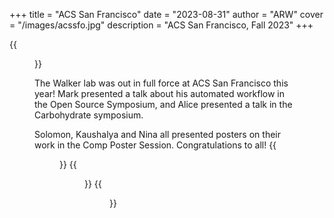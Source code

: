 +++
title = "ACS San Francisco"
date = "2023-08-31"
author = "ARW"
cover = "/images/acssfo.jpg"
description = "ACS San Francisco, Fall 2023"
+++

{{<figure src="/images/acssfo_mark.jpg" position="center" style="border-radius: 6px;" >}}

The Walker lab was out in full force at ACS San Francisco this year! Mark presented a talk about his automated workflow in the Open Source Symposium, and Alice presented a talk in the Carbohydrate symposium. 


Solomon, Kaushalya and Nina all presented posters on their work in the Comp Poster Session. Congratulations to all! 
{{<figure src="/images/acssfo_nina.jpg" position="center" style="border-radius: 6px;" >}}
{{<figure src="/images/acssfo_solomon.jpg" position="center" style="border-radius: 6px;" >}}
{{<figure src="/images/acssfo_kaushie.jpg" position="center" style="border-radius: 6px;" >}}

